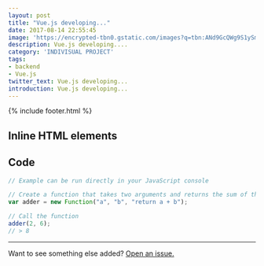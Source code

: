 ```yaml
---
layout: post
title: "Vue.js developing..."
date: 2017-08-14 22:55:45
image: 'https://encrypted-tbn0.gstatic.com/images?q=tbn:ANd9GcQWg9S1ySmh0PrfubQPKRTBmeYmLy38DuDmLRo6vyBEZkZfGM_N'
description: Vue.js developing....
category: 'INDIVISUAL PROJECT'
tags:
- backend
- Vue.js
twitter_text: Vue.js developing...
introduction: Vue.js developing...
---
```


{% include footer.html %}
## Inline HTML elements


## Code


```js
// Example can be run directly in your JavaScript console

// Create a function that takes two arguments and returns the sum of those arguments
var adder = new Function("a", "b", "return a + b");

// Call the function
adder(2, 6);
// > 8
```

-----

Want to see something else added? <a href="https://github.com/poole/poole/issues/new">Open an issue.</a>















